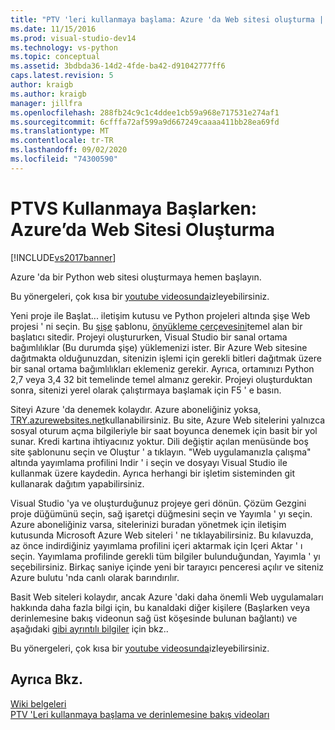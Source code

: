 ```yaml
---
title: "PTV 'leri kullanmaya başlama: Azure 'da Web sitesi oluşturma | Microsoft Docs"
ms.date: 11/15/2016
ms.prod: visual-studio-dev14
ms.technology: vs-python
ms.topic: conceptual
ms.assetid: 3bdbda36-14d2-4fde-ba42-d91042777ff6
caps.latest.revision: 5
author: kraigb
ms.author: kraigb
manager: jillfra
ms.openlocfilehash: 288fb24c9c1c4ddee1cb59a968e717531e274af1
ms.sourcegitcommit: 6cfffa72af599a9d667249caaaa411bb28ea69fd
ms.translationtype: MT
ms.contentlocale: tr-TR
ms.lasthandoff: 09/02/2020
ms.locfileid: "74300590"
---
```

# <a name="getting-started-with-ptvs-building-a-website-in-azure"></a>PTVS Kullanmaya Başlarken: Azure’da Web Sitesi Oluşturma
[!INCLUDE[vs2017banner](../includes/vs2017banner.md)]

Azure 'da bir Python web sitesi oluşturmaya hemen başlayın.  
  
 Bu yönergeleri, çok kısa bir [youtube videosunda](https://www.youtube.com/watch?v=FJx5mutt1uk&list=PLReL099Y5nRdLgGAdrb_YeTdEnd23s6Ff&index=6)izleyebilirsiniz.  
  
 Yeni proje ile Başlat... iletişim kutusu ve Python projeleri altında şişe Web projesi ' ni seçin.  Bu [şişe](http://bottlepy.org/docs/dev/index.html) şablonu, [önyükleme çerçevesini](https://getbootstrap.com/)temel alan bir başlatıcı sitedir.  Projeyi oluştururken, Visual Studio bir sanal ortama bağımlılıklar (Bu durumda şişe) yüklemenizi ister.  Bir Azure Web sitesine dağıtmakta olduğunuzdan, sitenizin işlemi için gerekli bitleri dağıtmak üzere bir sanal ortama bağımlılıkları eklemeniz gerekir.  Ayrıca, ortamınızı Python 2,7 veya 3,4 32 bit temelinde temel almanız gerekir.  Projeyi oluşturduktan sonra, sitenizi yerel olarak çalıştırmaya başlamak için F5 ' e basın.  
  
 Siteyi Azure 'da denemek kolaydır.  Azure aboneliğiniz yoksa, [TRY.azurewebsites.net](https://trywebsites.azurewebsites.net/)kullanabilirsiniz.  Bu site, Azure Web sitelerini yalnızca sosyal oturum açma bilgileriyle bir saat boyunca denemek için basit bir yol sunar.  Kredi kartına ihtiyacınız yoktur.  Dili değiştir açılan menüsünde boş site şablonunu seçin ve Oluştur ' a tıklayın.  "Web uygulamanızla çalışma" altında yayımlama profilini Indir ' i seçin ve dosyayı Visual Studio ile kullanmak üzere kaydedin.  Ayrıca herhangi bir işletim sisteminden git kullanarak dağıtım yapabilirsiniz.  
  
 Visual Studio 'ya ve oluşturduğunuz projeye geri dönün.  Çözüm Gezgini proje düğümünü seçin, sağ işaretçi düğmesini seçin ve Yayımla ' yı seçin.  Azure aboneliğiniz varsa, sitelerinizi buradan yönetmek için iletişim kutusunda Microsoft Azure Web siteleri ' ne tıklayabilirsiniz.  Bu kılavuzda, az önce indirdiğiniz yayımlama profilini içeri aktarmak için Içeri Aktar ' ı seçin.  Yayımlama profilinde gerekli tüm bilgiler bulunduğundan, Yayımla ' yı seçebilirsiniz.  Birkaç saniye içinde yeni bir tarayıcı penceresi açılır ve siteniz Azure bulutu 'nda canlı olarak barındırılır.  
  
 Basit Web siteleri kolaydır, ancak Azure 'daki daha önemli Web uygulamaları hakkında daha fazla bilgi için, bu kanaldaki diğer kişilere (Başlarken veya derinlemesine bakış videonun sağ üst köşesinde bulunan bağlantı) ve aşağıdaki [gibi ayrıntılı bilgiler](https://www.youtube.com/watch?v=WG3pGmoo8nE&list=PLReL099Y5nRdLgGAdrb_YeTdEnd23s6Ff&index=10) için bkz..  
  
 Bu yönergeleri, çok kısa bir [youtube videosunda](https://www.youtube.com/watch?v=FJx5mutt1uk&list=PLReL099Y5nRdLgGAdrb_YeTdEnd23s6Ff&index=6)izleyebilirsiniz.  
  
## <a name="see-also"></a>Ayrıca Bkz.  
 [Wiki belgeleri](https://github.com/Microsoft/PTVS/wiki/Web-Project)   
 [PTV 'Leri kullanmaya başlama ve derinlemesine bakış videoları](https://www.youtube.com/playlist?list=PLReL099Y5nRdLgGAdrb_YeTdEnd23s6Ff)
